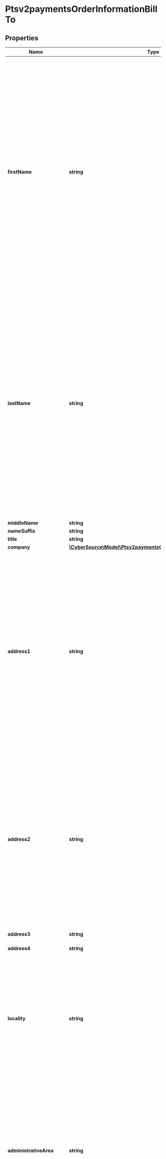 # Ptsv2paymentsOrderInformationBillTo

## Properties
Name | Type | Description | Notes
------------ | ------------- | ------------- | -------------
**firstName** | **string** | Customer&#39;s first name. This name must be the same as the name on the card.  **Important** It is your responsibility to determine whether a field is required for the transaction you are requesting.  #### CyberSource Latin American Processing **Important** For an authorization request, CyberSource Latin American Processing concatenates &#x60;orderInformation.billTo.firstName&#x60; and &#x60;orderInformation.billTo.lastName&#x60;. If the concatenated value exceeds 30 characters, CyberSource Latin American Processing declines the authorization request.\\ **Note** CyberSource Latin American Processing is the name of a specific processing connection that CyberSource supports. In the CyberSource API documentation, CyberSource Latin American Processing does not refer to the general topic of processing in Latin America. The information in this field description is for the specific processing connection called _CyberSource Latin American Processing_. It is not for any other Latin American processors that CyberSource supports.  #### CyberSource through VisaNet Credit card networks cannot process transactions that contain non-ASCII characters. CyberSource through VisaNet accepts and stores non-ASCII characters correctly and displays them correctly in reports. However, the limitations of the credit card networks prevent CyberSource through VisaNet from transmitting non-ASCII characters to the credit card networks. Therefore, CyberSource through VisaNet replaces non-ASCII characters with meaningless ASCII characters for transmission to the credit card networks.  #### For Payouts: This field may be sent only for FDC Compass.  #### Chase Paymentech Solutions Optional field.  ####  Credit Mutuel-CIC Optional field.  #### OmniPay Direct Optional field.  #### SIX Optional field.  #### TSYS Acquiring Solutions Required when &#x60;processingInformation.billPaymentOptions.billPayment&#x3D;true&#x60; and &#x60;pointOfSaleInformation.entryMode&#x3D;keyed&#x60;.  #### Worldpay VAP Optional field.  #### All other processors Not used. | [optional] 
**lastName** | **string** | Customer&#39;s last name. This name must be the same as the name on the card.  **Important** It is your responsibility to determine whether a field is required for the transaction you are requesting.  #### Chase Paymentech Solutions Optional field.  ####  Credit Mutuel-CIC Optional field.  #### CyberSource Latin American Processing **Important** For an authorization request, CyberSource Latin American Processing concatenates &#x60;orderInformation.billTo.firstName&#x60; and &#x60;orderInformation.billTo.lastName&#x60;. If the concatenated value exceeds 30 characters, CyberSource Latin American Processing declines the authorization request.\\ **Note** CyberSource Latin American Processing is the name of a specific processing connection that CyberSource supports. In the CyberSource API documentation, CyberSource Latin American Processing does not refer to the general topic of processing in Latin America. The information in this field description is for the specific processing connection called CyberSource Latin American Processing. It is not for any other Latin American processors that CyberSource supports.  #### CyberSource through VisaNet Credit card networks cannot process transactions that contain non-ASCII characters. CyberSource through VisaNet accepts and stores non-ASCII characters correctly and displays them correctly in reports. However, the limitations of the credit card networks prevent CyberSource through VisaNet from transmitting non-ASCII characters to the credit card networks. Therefore, CyberSource through VisaNet replaces non-ASCII characters with meaningless ASCII characters for transmission to the credit card networks.  #### For Payouts: This field may be sent only for FDC Compass.  #### OmniPay Direct Optional field.  #### RBS WorldPay Atlanta Optional field.  #### SIX Optional field.  #### TSYS Acquiring Solutions Required when &#x60;processingInformation.billPaymentOptions.billPayment&#x3D;true&#x60; and &#x60;pointOfSaleInformation.entryMode&#x3D;keyed&#x60;.  #### Worldpay VAP Optional field.  #### All other processors Not used. | [optional] 
**middleName** | **string** | Customer&#39;s middle name. | [optional] 
**nameSuffix** | **string** | Customer&#39;s name suffix. | [optional] 
**title** | **string** | Title. | [optional] 
**company** | [**\CyberSource\Model\Ptsv2paymentsOrderInformationBillToCompany**](Ptsv2paymentsOrderInformationBillToCompany.md) |  | [optional] 
**address1** | **string** | Payment card billing street address as it appears on the credit card issuer&#39;s records.  #### Atos This field must not contain colons (:).  #### CyberSource through VisaNet **Important** When you populate orderInformation.billTo.address1 and orderInformation.billTo.address2, CyberSource through VisaNet concatenates the two values. If the concatenated value exceeds 40 characters, CyberSource through VisaNet truncates the value at 40 characters before sending it to Visa and the issuing bank. Truncating this value affects AVS results and therefore might also affect risk decisions and chargebacks. Credit card networks cannot process transactions that contain non-ASCII characters. CyberSource through VisaNet accepts and stores non-ASCII characters correctly and displays them correctly in reports. However, the limitations of the credit card networks prevent CyberSource through VisaNet from transmitting non-ASCII characters to the credit card networks. Therefore, CyberSource through VisaNet replaces non-ASCII characters with meaningless ASCII characters for transmission to the credit card networks.  #### FDMS Nashville When the street name is numeric, it must be sent in numeric format. For example, if the address is _One First Street_, it must be sent as _1 1st Street_.  Required if keyed; not used if swiped.  String (20)  #### TSYS Acquiring Solutions Required when &#x60;processingInformation.billPaymentOptions.billPayment&#x3D;true&#x60; and &#x60;pointOfSaleInformation.entryMode&#x3D;keyed&#x60;.  #### All other processors: Optional. String (60)  #### For Payouts This field may be sent only for FDC Compass.  **Important** It is your responsibility to determine whether a field is required for the transaction you are requesting. | [optional] 
**address2** | **string** | Used for additional address information. For example: _Attention: Accounts Payable_ Optional field.  For Payouts: This field may be sent only for FDC Compass.  #### Atos This field must not contain colons (:).  #### CyberSource through VisaNet **Important** When you populate &#x60;orderInformation.billTo.address1&#x60; and &#x60;orderInformation.billTo.address2&#x60;, CyberSource through VisaNet concatenates the two values. If the concatenated value exceeds 40 characters, CyberSource through VisaNet truncates the value at 40 characters before sending it to Visa and the issuing bank. Truncating this value affects AVS results and therefore might also affect risk decisions and chargebacks. Credit card networks cannot process transactions that contain non-ASCII characters. CyberSource through VisaNet accepts and stores non-ASCII characters correctly and displays them correctly in reports. However, the limitations of the credit card networks prevent CyberSource through VisaNet from transmitting non-ASCII characters to the credit card networks. Therefore, CyberSource through VisaNet replaces non-ASCII characters with meaningless ASCII characters for transmission to the credit card networks.  #### Chase Paymentech Solutions, FDC Compass, and TSYS Acquiring Solutions This value is used for AVS.  #### FDMS Nashville &#x60;orderInformation.billTo.address1&#x60; and &#x60;orderInformation.billTo.address2&#x60; together cannot exceed 20 characters. String (20)  #### All Other Processors String (60) | [optional] 
**address3** | **string** | Additional address information (third line of the billing address) | [optional] 
**address4** | **string** | Additional address information (fourth line of the billing address) | [optional] 
**locality** | **string** | Payment card billing city.  #### Atos This field must not contain colons (:).  #### CyberSource through VisaNet Credit card networks cannot process transactions that contain non-ASCII characters. CyberSource through VisaNet accepts and stores non-ASCII characters correctly and displays them correctly in reports. However, the limitations of the credit card networks prevent CyberSource through VisaNet from transmitting non-ASCII characters to the credit card networks. Therefore, CyberSource through VisaNet replaces non-ASCII characters with meaningless ASCII characters for transmission to the credit card networks.  #### For Payouts: This field may be sent only for FDC Compass.  #### Chase Paymentech Solutions Optional field.  ####  Credit Mutuel-CIC Optional field.  #### OmniPay Direct Optional field.  #### SIX Optional field.  #### TSYS Acquiring Solutions Required when &#x60;processingInformation.billPaymentOptions.billPayment&#x3D;true&#x60; and &#x60;pointOfSaleInformation.entryMode&#x3D;keyed&#x60;.  #### Worldpay VAP Optional field.  #### All other processors Not used. | [optional] 
**administrativeArea** | **string** | State or province of the billing address. Use the [State, Province, and Territory Codes for the United States and Canada](https://developer.cybersource.com/library/documentation/sbc/quickref/states_and_provinces.pdf).  For Payouts: This field may be sent only for FDC Compass.  ##### CyberSource through VisaNet Credit card networks cannot process transactions that contain non-ASCII characters. CyberSource through VisaNet accepts and stores non-ASCII characters correctly and displays them correctly in reports. However, the limitations of the credit card networks prevent CyberSource through VisaNet from transmitting non-ASCII characters to the credit card networks. Therefore, CyberSource through VisaNet replaces non-ASCII characters with meaningless ASCII characters for transmission to the credit card networks.  **Important** It is your responsibility to determine whether a field is required for the transaction you are requesting.  #### Chase Paymentech Solutions Optional field.  ####  Credit Mutuel-CIC Optional field.  #### OmniPay Direct Optional field.  #### SIX Optional field.  #### TSYS Acquiring Solutions Required when &#x60;processingInformation.billPaymentOptions.billPayment&#x3D;true&#x60; and &#x60;pointOfSaleInformation.entryMode&#x3D;keyed&#x60;.  #### Worldpay VAP Optional field.  #### All other processors Not used. | [optional] 
**postalCode** | **string** | Postal code for the billing address. The postal code must consist of 5 to 9 digits.  When the billing country is the U.S., the 9-digit postal code must follow this format: [5 digits][dash][4 digits]  **Example** &#x60;12345-6789&#x60;  When the billing country is Canada, the 6-digit postal code must follow this format: [alpha][numeric][alpha][space][numeric][alpha][numeric]  **Example** &#x60;A1B 2C3&#x60;  **Important** It is your responsibility to determine whether a field is required for the transaction you are requesting.  #### For Payouts:  This field may be sent only for FDC Compass.  #### American Express Direct Before sending the postal code to the processor, CyberSource removes all nonalphanumeric characters and, if the remaining value is longer than nine characters, truncates the value starting from the right side.  #### Atos This field must not contain colons (:).  #### CyberSource through VisaNet Credit card networks cannot process transactions that contain non-ASCII characters. CyberSource through VisaNet accepts and stores non-ASCII characters correctly and displays them correctly in reports. However, the limitations of the credit card networks prevent CyberSource through VisaNet from transmitting non-ASCII characters to the credit card networks. Therefore, CyberSource through VisaNet replaces non-ASCII characters with meaningless ASCII characters for transmission to the credit card networks.  #### FDMS Nashville Required if &#x60;pointOfSaleInformation.entryMode&#x3D;keyed&#x60; and the address is in the U.S. or Canada. Optional if &#x60;pointOfSaleInformation.entryMode&#x3D;keyed&#x60; and the address is **not** in the U.S. or Canada. Not used if swiped.  #### RBS WorldPay Atlanta: For best card-present keyed rates, send the postal code if &#x60;pointOfSaleInformation.entryMode&#x3D;keyed&#x60;.  #### TSYS Acquiring Solutions Required when &#x60;processingInformation.billPaymentOptions.billPayment&#x3D;true&#x60; and &#x60;pointOfSaleInformation.entryMode&#x3D;keyed&#x60;.  #### All other processors: Optional field. | [optional] 
**county** | **string** | U.S. county if available. | [optional] 
**country** | **string** | Payment card billing country. Use the two-character [ISO Standard Country Codes](http://apps.cybersource.com/library/documentation/sbc/quickref/countries_alpha_list.pdf).  #### CyberSource through VisaNet Credit card networks cannot process transactions that contain non-ASCII characters. CyberSource through VisaNet accepts and stores non-ASCII characters correctly and displays them correctly in reports. However, the limitations of the credit card networks prevent CyberSource through VisaNet from transmitting non-ASCII characters to the credit card networks. Therefore, CyberSource through VisaNet replaces non-ASCII characters with meaningless ASCII characters for transmission to the credit card networks.  **Important** It is your responsibility to determine whether a field is required for the transaction you are requesting.  #### Chase Paymentech Solutions Optional field.  ####  Credit Mutuel-CIC Optional field.  #### OmniPay Direct Optional field.  #### SIX Optional field.  #### TSYS Acquiring Solutions Required when &#x60;processingInformation.billPaymentOptions.billPayment&#x3D;true&#x60; and &#x60;pointOfSaleInformation.entryMode&#x3D;keyed&#x60;.  #### Worldpay VAP Optional field.  #### All other processors Not used. | [optional] 
**district** | **string** | Customer&#39;s neighborhood, community, or region (a barrio in Brazil) within the city or municipality. This field is available only on **Cielo**. | [optional] 
**buildingNumber** | **string** | Building number in the street address.  For example, if the street address is: Rua da Quitanda 187 then the building number is 187.  This field is supported only for:  - Cielo transactions.  - Redecard customer validation with CyberSource Latin American Processing. | [optional] 
**email** | **string** | Customer&#39;s email address, including the full domain name.  #### CyberSource through VisaNet Credit card networks cannot process transactions that contain non-ASCII characters. CyberSource through VisaNet accepts and stores non-ASCII characters correctly and displays them correctly in reports. However, the limitations of the credit card networks prevent CyberSource through VisaNet from transmitting non-ASCII characters to the credit card networks. Therefore, CyberSource through VisaNet replaces non-ASCII characters with meaningless ASCII characters for transmission to the credit card networks.  **Important** It is your responsibility to determine whether a field is required for the transaction you are requesting.  For processor-specific information, see the &#x60;customer_email&#x60; request-level field description in [Credit Card Services Using the SCMP API.](http://apps.cybersource.com/library/documentation/dev_guides/CC_Svcs_SCMP_API/html)  #### Invoicing Email address for the customer for sending the invoice. If the invoice is in SENT status and email is updated, the old email customer payment link won&#39;t work and you must resend the invoice with the new payment link.  #### Chase Paymentech Solutions Optional field.  ####  Credit Mutuel-CIC Optional field.  #### OmniPay Direct Optional field.  #### SIX Optional field.  #### TSYS Acquiring Solutions Required when &#x60;processingInformation.billPaymentOptions.billPayment&#x3D;true&#x60; and &#x60;pointOfSaleInformation.entryMode&#x3D;keyed&#x60;.  #### Worldpay VAP Optional field.  #### All other processors Not used. | [optional] 
**emailDomain** | **string** | Email domain of the customer. The domain of the email address comprises all characters that follow the @ symbol, such as mail.example.com. For the Risk Update service, if the email address and the domain are sent in the request, the domain supersedes the email address. | [optional] 
**phoneNumber** | **string** | Customer&#39;s phone number.  It is recommended that you include the country code when the order is from outside the U.S.  #### Chase Paymentech Solutions Optional field.  ####  Credit Mutuel-CIC Optional field.  #### CyberSource through VisaNet Credit card networks cannot process transactions that contain non-ASCII characters. CyberSource through VisaNet accepts and stores non-ASCII characters correctly and displays them correctly in reports. However, the limitations of the credit card networks prevent CyberSource through VisaNet from transmitting non-ASCII characters to the credit card networks. Therefore, CyberSource through VisaNet replaces non-ASCII characters with meaningless ASCII characters for transmission to the credit card networks.  #### For Payouts: This field may be sent only for FDC Compass.  #### OmniPay Direct Optional field.  #### SIX Optional field.  #### TSYS Acquiring Solutions Optional field.  #### Worldpay VAP Optional field.  #### All other processors Not used. | [optional] 
**phoneType** | **string** | Customer&#39;s phone number type.  #### For Payouts: This field may be sent only for FDC Compass.  Possible Values: * day * home * night * work | [optional] 
**verificationStatus** | **string** | Whether buyer has verified their identity. Used in case of PayPal transactions.  Possible Values: * VERIFIED * UNVERIFIED | [optional] 
**alternatePhoneNumber** | **string** | #### Visa Platform Connect contains customer&#39;s alternate phone number. | [optional] 
**alternateEmail** | **string** | #### Visa Platform Connect contains customer&#39;s alternate email address. | [optional] 

[[Back to Model list]](../README.md#documentation-for-models) [[Back to API list]](../README.md#documentation-for-api-endpoints) [[Back to README]](../README.md)


